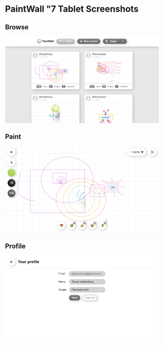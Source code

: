 # PaintWall "7 Tablet Screenshots

## Browse

![Browse](./browse.png)

## Paint

![Paint](./paint.png)

## Profile

![Login](./profile.png)